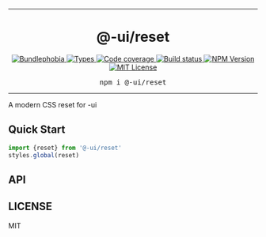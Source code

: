 <hr>
<div align="center">
  <h1 align="center">
    @-ui/reset
  </h1>
</div>

<p align="center">
  <a href="https://bundlephobia.com/result?p=@-ui/reset">
    <img alt="Bundlephobia" src="https://img.shields.io/bundlephobia/minzip/@-ui/reset?style=for-the-badge&labelColor=24292e">
  </a>
  <a aria-label="Types" href="https://www.npmjs.com/package/@-ui/reset">
    <img alt="Types" src="https://img.shields.io/npm/types/@-ui/reset?style=for-the-badge&labelColor=24292e">
  </a>
  <a aria-label="Code coverage report" href="https://codecov.io/gh/dash-ui/reset">
    <img alt="Code coverage" src="https://img.shields.io/codecov/c/gh/dash-ui/reset?style=for-the-badge&labelColor=24292e">
  </a>
  <a aria-label="Build status" href="https://travis-ci.org/dash-ui/reset">
    <img alt="Build status" src="https://img.shields.io/travis/dash-ui/reset?style=for-the-badge&labelColor=24292e">
  </a>
  <a aria-label="NPM version" href="https://www.npmjs.com/package/@-ui/reset">
    <img alt="NPM Version" src="https://img.shields.io/npm/v/@-ui/reset?style=for-the-badge&labelColor=24292e">
  </a>
  <a aria-label="License" href="https://jaredlunde.mit-license.org/">
    <img alt="MIT License" src="https://img.shields.io/npm/l/@-ui/reset?style=for-the-badge&labelColor=24292e">
  </a>
</p>

<pre align="center">npm i @-ui/reset</pre>
<hr>

A modern CSS reset for -ui

## Quick Start

```js
import {reset} from '@-ui/reset'
styles.global(reset)
```

## API

## LICENSE

MIT
